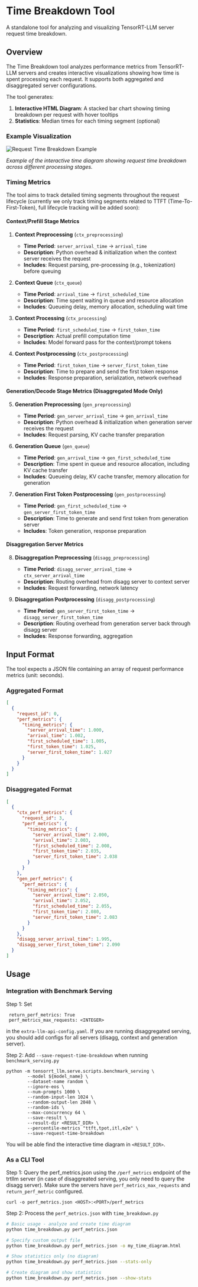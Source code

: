 # Time Breakdown Tool

A standalone tool for analyzing and visualizing TensorRT-LLM server request time breakdown.

## Overview

The Time Breakdown tool analyzes performance metrics from TensorRT-LLM servers and creates interactive visualizations showing how time is spent processing each request. It supports both aggregated and disaggregated server configurations.


The tool generates:

1. **Interactive HTML Diagram**: A stacked bar chart showing timing breakdown per request with hover tooltips
2. **Statistics**: Median times for each timing segment (optional)

### Example Visualization

![Request Time Breakdown Example](images/request_time_breakdown_example.png)

*Example of the interactive time diagram showing request time breakdown across different processing stages.*

### Timing Metrics

The tool aims to track detailed timing segments throughout the request lifecycle (currently we only track timing segments related to TTFT (Time-To-First-Token), full lifecycle tracking will be added soon):

#### Context/Prefill Stage Metrics

1. **Context Preprocessing** (`ctx_preprocessing`)
   - **Time Period**: `server_arrival_time` → `arrival_time`
   - **Description**: Python overhead & initialization when the context server receives the request
   - **Includes**: Request parsing, pre-processing (e.g., tokenization) before queuing

2. **Context Queue** (`ctx_queue`)
   - **Time Period**: `arrival_time` → `first_scheduled_time`
   - **Description**: Time spent waiting in queue and resource allocation
   - **Includes**: Queueing delay, memory allocation, scheduling wait time

3. **Context Processing** (`ctx_processing`)
   - **Time Period**: `first_scheduled_time` → `first_token_time`
   - **Description**: Actual prefill computation time
   - **Includes**: Model forward pass for the context/prompt tokens

4. **Context Postprocessing** (`ctx_postprocessing`)
   - **Time Period**: `first_token_time` → `server_first_token_time`
   - **Description**: Time to prepare and send the first token response
   - **Includes**:  Response preparation, serialization, network overhead

#### Generation/Decode Stage Metrics (Disaggregated Mode Only)

5. **Generation Preprocessing** (`gen_preprocessing`)
   - **Time Period**: `gen_server_arrival_time` → `gen_arrival_time`
   - **Description**: Python overhead & initialization when generation server receives the request
   - **Includes**: Request parsing, KV cache transfer preparation

6. **Generation Queue** (`gen_queue`)
   - **Time Period**: `gen_arrival_time` → `gen_first_scheduled_time`
   - **Description**: Time spent in queue and resource allocation, including KV cache transfer
   - **Includes**: 
     Queueing delay, KV cache transfer, memory allocation for generation

7. **Generation First Token Postprocessing** (`gen_postprocessing`)
   - **Time Period**: `gen_first_scheduled_time` → `gen_server_first_token_time`
   - **Description**: Time to generate and send first token from generation server
   - **Includes**: Token generation, response preparation

#### Disaggregation Server Metrics

8. **Disaggregation Preprocessing** (`disagg_preprocessing`)
   - **Time Period**: `disagg_server_arrival_time` → `ctx_server_arrival_time`
   - **Description**: Routing overhead from disagg server to context server
   - **Includes**: Request forwarding, network latency

9. **Disaggregation Postprocessing** (`disagg_postprocessing`)
   - **Time Period**: `gen_server_first_token_time` → `disagg_server_first_token_time`
   - **Description**: Routing overhead from generation server back through disagg server
   - **Includes**: Response forwarding, aggregation
## Input Format

The tool expects a JSON file containing an array of request performance metrics (unit: seconds).

### Aggregated Format

```json
[
  {
    "request_id": 0,
    "perf_metrics": {
      "timing_metrics": {
        "server_arrival_time": 1.000,
        "arrival_time": 1.002,
        "first_scheduled_time": 1.005,
        "first_token_time": 1.025,
        "server_first_token_time": 1.027
      }
    }
  }
]
```

### Disaggregated Format

```json
[
  {
    "ctx_perf_metrics": {
      "request_id": 3,
      "perf_metrics": {
        "timing_metrics": {
          "server_arrival_time": 2.000,
          "arrival_time": 2.003,
          "first_scheduled_time": 2.008,
          "first_token_time": 2.035,
          "server_first_token_time": 2.038
        }
      }
    },
    "gen_perf_metrics": {
      "perf_metrics": {
        "timing_metrics": {
          "server_arrival_time": 2.050,
          "arrival_time": 2.052,
          "first_scheduled_time": 2.055,
          "first_token_time": 2.080,
          "server_first_token_time": 2.083
        }
      }
    },
    "disagg_server_arrival_time": 1.995,
    "disagg_server_first_token_time": 2.090
  }
]
```
## Usage

### Integration with Benchmark Serving
Step 1:
Set 
```
 return_perf_metrics: True
 perf_metrics_max_requests: <INTEGER>
```
in the `extra-llm-api-config.yaml`. If you are running disaggregated serving, you should add configs for all servers (disagg, context and generation server).

Step 2:
Add `--save-request-time-breakdown` when running `benchmark_serving.py`
```
python -m tensorrt_llm.serve.scripts.benchmark_serving \
        --model ${model_name} \
        --dataset-name random \
        --ignore-eos \
        --num-prompts 1000 \
        --random-input-len 1024 \
        --random-output-len 2048 \
        --random-ids \
        --max-concurrency 64 \
        --save-result \
        --result-dir <RESULT_DIR> \
        --percentile-metrics "ttft,tpot,itl,e2e" \
        --save-request-time-breakdown 
```
You will be able find the interactive time diagram in `<RESULT_DIR>`.
### As a CLI Tool
Step 1:
Query the perf_metrics.json using the `/perf_metrics` endpoint of the trtllm server (in case of disaggreated serving, you only need to query the disagg server). Make sure the servers have `perf_metrics_max_requests` and `return_perf_metric` configured.
```
curl -o perf_metrics.json <HOST>:<PORT>/perf_metrics
```
Step 2:
Process the `perf_metrics.json` with `time_breakdown.py`
```bash
# Basic usage - analyze and create time diagram
python time_breakdown.py perf_metrics.json

# Specify custom output file
python time_breakdown.py perf_metrics.json -o my_time_diagram.html

# Show statistics only (no diagram) 
python time_breakdown.py perf_metrics.json --stats-only

# Create diagram and show statistics
python time_breakdown.py perf_metrics.json --show-stats
```
